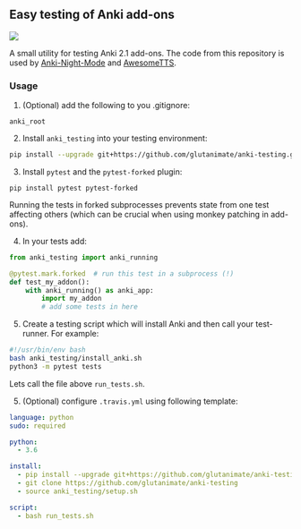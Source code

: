 ## Easy testing of Anki add-ons

[![](https://github.com/glutanimate/anki-testing/workflows/tests/badge.svg)](https://github.com/glutanimate/anki-running/actions?query=workflow%3Atests)

A small utility for testing Anki 2.1 add-ons.
The code from this repository is used by [Anki-Night-Mode](https://github.com/krassowski/Anki-Night-Mode) and [AwesomeTTS](https://github.com/AwesomeTTS/awesometts-anki-addon).

### Usage

1. (Optional) add the following to you .gitignore:
```
anki_root
```

2. Install `anki_testing` into your testing environment:

<!-- TODO: update URLs in case of merged PR ↓ -->

```bash
pip install --upgrade git+https://github.com/glutanimate/anki-testing.git
```

3.  Install `pytest` and the `pytest-forked` plugin:

```
pip install pytest pytest-forked
```

  Running the tests in forked subprocesses prevents state from one test affecting others (which can be crucial when using monkey patching in add-ons).

4. In your tests add:
```python
from anki_testing import anki_running

@pytest.mark.forked  # run this test in a subprocess (!)
def test_my_addon():
    with anki_running() as anki_app:
        import my_addon
        # add some tests in here
```

5. Create a testing script which will install Anki and then call your test-runner. For example:

```bash
#!/usr/bin/env bash
bash anki_testing/install_anki.sh
python3 -m pytest tests
```

Lets call the file above `run_tests.sh`.

5. (Optional) configure `.travis.yml` using following template:

<!-- TODO: update URLs in case of merged PR ↓ -->

```yml
language: python
sudo: required

python:
  - 3.6

install: 
  - pip install --upgrade git+https://github.com/glutanimate/anki-testing.git
  - git clone https://github.com/glutanimate/anki-testing
  - source anki_testing/setup.sh 

script:
  - bash run_tests.sh
```
